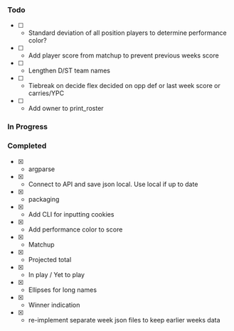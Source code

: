 ### Todo
- [ ] - Standard deviation of all position players to determine performance color?
- [ ] - Add player score from matchup to prevent previous weeks score

- [ ] - Lengthen D/ST team names
- [ ] - Tiebreak on decide flex decided on opp def or last week score or carries/YPC
- [ ] - Add owner to print_roster
### In Progress
### Completed
- [x] - argparse
- [x] - Connect to API and save json local. Use local if up to date
- [x] - packaging
- [x] - Add CLI for inputting cookies
- [x] - Add performance color to score
- [x] - Matchup
- [x] - Projected total
- [x] - In play / Yet to play
- [x] - Ellipses for long names
- [x] - Winner indication
- [x] - re-implement separate week json files to keep earlier weeks data
